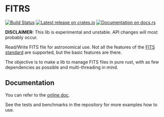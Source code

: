 # FITRS

[![Build Status](https://travis-ci.org/malikolivier/fitrs.svg?branch=master)](https://travis-ci.org/malikolivier/fitrs)
[![Latest release on crates.io](https://meritbadge.herokuapp.com/fitrs)](https://crates.io/crates/fitrs)
[![Documentation on docs.rs](https://docs.rs/fitrs/badge.svg)](https://docs.rs/fitrs)

**DISCLAIMER:** This lib is experimental and unstable.
API changes will most probably occur.

Read/Write FITS file for astronomical use. Not all the features of the [FITS
standard](https://archive.stsci.edu/fits/fits_standard/) are supported, but the
basic features are there.

The objective is to make a lib to manage FITS files in pure rust, with as few
dependencies as possible and multi-threading in mind.

## Documentation

You can refer to the [online doc](https://docs.rs/fitrs).

See the tests and benchmarks in the repository for more examples how to use.
